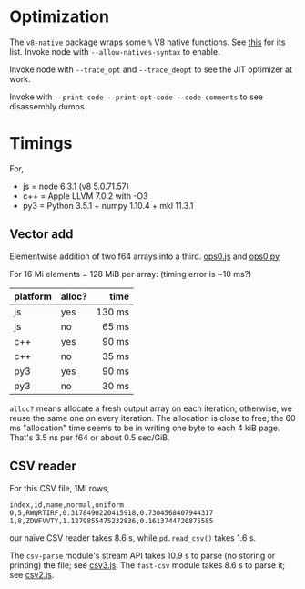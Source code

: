 # Optimization

The `v8-native` package wraps some `%` V8 native functions. See [this](https://github.com/Nathanaela/v8-Natives/blob/master/lib/v8-native-calls.js) for its list.  Invoke node with `--allow-natives-syntax` to enable.

Invoke node with `--trace_opt` and `--trace_deopt` to see the JIT optimizer at work.

Invoke with `--print-code --print-opt-code --code-comments` to see disassembly dumps.


# Timings

For,

- js = node 6.3.1 (v8 5.0.71.57)
- c++ = Apple LLVM 7.0.2 with -O3
- py3 = Python 3.5.1 + numpy 1.10.4 + mkl 11.3.1

## Vector add

Elementwise addition of two f64 arrays into a third. [ops0.js](benchmark/ops0.js) and [ops0.py](benchmark/ops0.py)

For 16 Mi elements = 128 MiB per array: (timing error is ~10 ms?)

| platform | alloc? | time |
|:---------|:-------|-----:|
| js  | yes | 130 ms |
| js  | no  |  65 ms |
| c++ | yes |  90 ms |
| c++ | no  |  35 ms |
| py3 | yes |  90 ms |
| py3 | no  |  30 ms |

`alloc?` means allocate a fresh output array on each iteration; otherwise, we reuse the same one on every iteration.  The allocation is close to free; the 60 ms "allocation" time seems to be in writing one byte to each 4 kiB page.  That's 3.5 ns per f64 or about 0.5 sec/GiB.

## CSV reader

For this CSV file, 1Mi rows,

```
index,id,name,normal,uniform
0,5,RWQRTIRF,0.3178490220415918,0.7304568407944317
1,8,ZDWFVVTY,1.1279855475232836,0.1613744720875585
```

our naïve CSV reader takes 8.6 s, while `pd.read_csv()` takes 1.6 s.

The `csv-parse` module's stream API takes 10.9 s to parse (no storing or printing) the file; see [csv3.js](test/csv3.js).  The `fast-csv` module takes 8.6 s to parse it; see [csv2.js](test/csv2.js).

